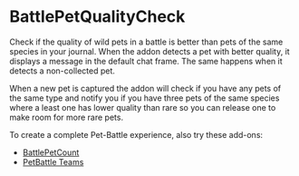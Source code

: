 # BattlePetQualityCheck
Check if the quality of wild pets in a battle is better than pets of the same species in your journal. When the addon detects a pet with better quality, it displays a message in the default chat frame. The same happens when it detects a non-collected pet.

When a new pet is captured the addon will check if you have any pets of the same type and notify you if you have three pets of the same species where a least one has lower quality than rare so you can release one to make room for more rare pets.

To create a complete Pet-Battle experience, also try these add-ons:


- [BattlePetCount](https://www.curseforge.com/wow/addons/battlepetcount "BattlePetCount")
- [PetBattle Teams](https://www.curseforge.com/wow/addons/pet-battle-teams "PetBattle Teams")